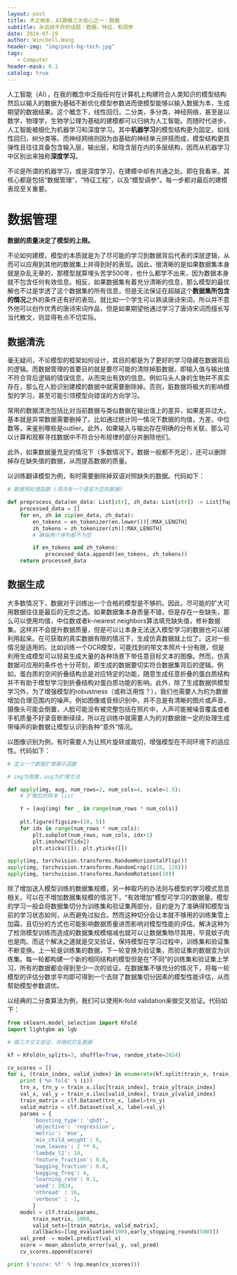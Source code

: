 ```yaml
---
layout: post
title: 术之根本，AI建模三大核心之一：数据
subtitle: 永远绕不开的话题：数据，特征，和调参
date: 2024-07-19
author: Winchell.Wang
header-img: "img/post-bg-tech.jpg"
tags:
   - Computer
header-mask: 0.1
catalog: true
---
```


人工智能（AI），在我的概念中泛指任何在计算机上构建符合人类知识的模型结构然后以输入的数据为基础不断优化模型参数进而使模型能够以输入数据为本，生成期望的数据结果。这个概念下，线性回归，二分类，多分类，神经网络，甚至是以数学，物理学，生物学公理为基础的建模都可以归纳为人工智能。而随时代进步，人工智能被细化为机器学习和深度学习。其中**机器学习**的模型结构更为固定，如线性回归，树分类等。而神经网络则因为由基础的神经单元拼搭而成，模型结构更具弹性且往往具备包含输入层，输出层，和隐含层在内的多层结构，因而从机器学习中区别出来独称**深度学习**。

不论是所谓的机器学习，或是深度学习，在建模中却有共通之处。即在我看来，其核心都是包括“数据管理”，“特征工程”，以及“模型调参”。每一步都对最后的建模表现至关重要。

# 数据管理

**数据的质量决定了模型的上限。**

不论如何建模，模型的本质就是为了尽可能的学习到数据背后代表的深层逻辑，从而可以应用到其他的数据集上并得到好的表现。因此，很清晰的是如果数据集本身就是杂乱无章的，那模型就算埋头苦学500年，也什么都学不出来，因为数据本身就不包含任何有效信息。相反，如果数据集有着充分清晰的信息，那么模型的最优解也不过是学透了这个数据集的所有信息，但是无法保证在超越这个**数据集所包含的情况**之外的条件还有好的表现。就比如一个学生可以熟读唐诗宋词，所以并不意外他可以创作优秀的唐诗宋词作品，但是如果期望他通过学习了唐诗宋词而擅长写当代散文，则显得有点不切实际。

## 数据清洗

毫无疑问，不论模型的框架如何设计，其目的都是为了更好的学习隐藏在数据背后的逻辑。而数据管理的首要目的就是要尽可能的清除掉脏数据，即输入值与输出值不符合背后逻辑的错误信息，从而突出有效的信息。例如马头人身的生物并不真实存在，那么在人脸识别建模的数据中就需要删除掉。否则，脏数据将极大的影响模型的学习，甚至可能引领模型向错误的方向学习。

常用的数据清洗包括比对当前数据与类似数据在输出值上的差异，如果差异过大，基本就是异常数据需要删掉了。比如通过统计同一情况下数据的均值，方差，中位数等，来鉴别哪些是outlier。此外，如果输入与输出存在明确的分布关联，那么可以计算和观察寻找数据中不符合分布规律的部分并删除他们。

此外，如果数据量充足的情况下（多数情况下，数据一般都不充足），还可以删除掉存在缺失值的数据，从而提高数据的质量。

以训练翻译模型为例，有时需要删除掉双语对照缺失的数据。代码如下：

```python
# 数据预处理函数 (清洗有一个语言为空的数据)

def preprocess_data(en_data: List[str], zh_data: List[str]) -> List[Tuple[List[str], List[str]]]:
    processed_data = []
    for en, zh in zip(en_data, zh_data):
        en_tokens = en_tokenizer(en.lower())[:MAX_LENGTH]
        zh_tokens = zh_tokenizer(zh)[:MAX_LENGTH]
        # 确保两个序列都不为空

        if en_tokens and zh_tokens:
            processed_data.append((en_tokens, zh_tokens))
    return processed_data
```

## 数据生成

大多数情况下，数据对于训练出一个合格的模型是不够的。因此，尽可能的扩大可用数据往往是最后的无奈之选。如果数据集本身质量不错，但是存在一些缺失，那么可以使用均值，中位数或者k-nearest neighbors算法填充缺失值，修补数据集。这样并不会提升数据质量，但是可以让本身无法送入模型学习的数据也可以被利用起来。在可获取的真实数据有限的情况下，生成仿真数据就上位了。这对一些情况是适用的。比如训练一个OCR模型，可能找到的带文本照片十分有限，但是利用生成模型可以轻易生成大量的各种场景下带任意目标文本的图像。然而，仿真数据可应用的条件也十分苛刻，即生成的数据要切实符合数据集背后的逻辑。例如，蛋白质的空间折叠结构总是对应特定的功能，随意生成任意折叠的蛋白质结构并不有助于模型学习到折叠结构对蛋白质功能的影响。此外，除了生成数据供模型学习外，为了增强模型的robustness（或称泛用性？），我们也需要人为的为数据增加合理范围内的噪声。例如图像或音频识别中，并不总是有清晰的图片或声音，摄像头可能会倒置，人脸可能没有被完整包括在照片中，人声可能被噪音覆盖或者手机质量不好录音断断续续，所以在训练中就需要人为的对数据做一定的处理生成带噪声的新数据让模型认识到各种“意外”情况。

以图像识别为例，有时需要人为让照片旋转或裁切，增强模型在不同环境下的适应性。代码如下：

```python
# 定义一个数据扩增展示函数

# img为图像，aug为扩增方法

def apply(img, aug, num_rows=2, num_cols=4, scale=1.5):
    # 扩增后的样本 list

    Y = [aug(img) for _ in range(num_rows * num_cols)]
    
    plt.figure(figsize=(10, 5))
    for idx in range(num_rows * num_cols):
        plt.subplot(num_rows, num_cols, idx+1)
        plt.imshow(Y[idx])
        plt.xticks([]); plt.yticks([])

apply(img, torchvision.transforms.RandomHorizontalFlip())
apply(img, torchvision.transforms.RandomCrop((128, 128)))
apply(img, torchvision.transforms.RandomRotation(10))
```

除了增加送入模型训练的数据集规模，另一种取巧的办法则与模型的学习模式息息相关。可以在不增加数据集规模的情况下，“有效增加”模型可学习的数据量。模型的学习一般会将数据集切分为训练集和验证集两部分，目的是为了准确得知模型当前的学习状态如何，从而避免过拟合。然而这种切分会让本就不够用的训练集雪上加霜，且切分的方式也可能影响数据质量进而影响对模型性能的评估。解决这种为了检测模型训练而造成的数据集规模缩减也就可以让数据集物尽其用，毕竟蚊子肉也是肉。而这个解决之道就是交叉验证，保持模型在学习过程中，训练集和验证集不断变换。上一轮是训练集的数据，下一轮变换为验证集，而验证集的数据变为训练集。每一轮都构建一个新的相同结构的模型但是在“不同”的训练集和验证集上学习，所有的数据都会得到至少一次的验证。在数据集不够充分的情况下，将每一轮模型的评估分数求平均即可得到一个去除了数据集切分因素的模型性能评估，从而帮助模型参数调优。

以经典的二分类算法为例，我们可以使用K-fold validation来做交叉验证。代码如下：

```python
from sklearn.model_selection import KFold
import lightgbm as lgb

# 做三次交叉验证，并随机打乱数据

kf = KFold(n_splits=3, shuffle=True, random_state=2024)

cv_scores = []
for i, (train_index, valid_index) in enumerate(kf.split(train_x, train_y)):
    print ('%n fold' % (i))
    trn_x, trn_y = train_x.iloc[train_index], train_y[train_index]
    val_x, val_y = train_x.iloc[valid_index], train_y[valid_index]
    train_matrix = clf.Dataset(trn_x, label=trn_y)
    valid_matrix = clf.Dataset(val_x, label=val_y)
    params = {
        'boosting_type': 'gbdt',
        'objective': 'regression',
        'metric': 'mse',
        'min_child_weight': 6,
        'num_leaves': 2 ** 6,
        'lambda_l2': 10,
        'feature_fraction': 0.8,
        'bagging_fraction': 0.8,
        'bagging_freq': 4,
        'learning_rate': 0.1,
        'seed': 2024,
        'nthread' : 16,
        'verbose' : -1,
        }
    model = clf.train(params,
        train_matrix, 1000,
        valid_sets=[train_matrix, valid_matrix],
        callbacks=[log_evaluation(100),early_stopping_rounds(500)])
    val_pred  = model.predict(val_x)
    score = mean_absolute_error(val_y, val_pred)
    cv_scores.append(score)

print ('score: %f' % (np.mean(cv_scores)))
```